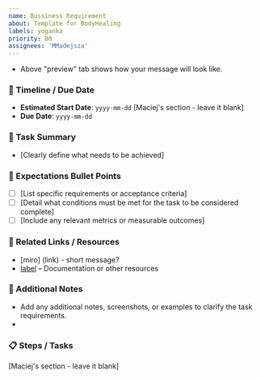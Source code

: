 ```yaml
---
name: Bussiness Requirement
about: Template for BodyHealing
labels: yoganka
priority: B0
assignees: 'MMadejsza'
---
```

- Above "preview" tab shows how your message will look like.
### 📆 Timeline / Due Date
- **Estimated Start Date**: `yyyy-mm-dd` [Maciej's section - leave it blank]
- **Due Date**: `yyyy-mm-dd`
  
### 📝 Task Summary
- [Clearly define what needs to be achieved]

### 📌 Expectations Bullet Points
- [ ] [List specific requirements or acceptance criteria]
- [ ] [Detail what conditions must be met for the task to be considered complete]
- [ ] [Include any relevant metrics or measurable outcomes]

### 🔗 Related Links / Resources
- [miro] (link) - short message?
- [label](link-content) – Documentation or other resources

### 📂 Additional Notes
- Add any additional notes, screenshots, or examples to clarify the task requirements.
- 
### 📋 Steps / Tasks
[Maciej's section - leave it blank]


